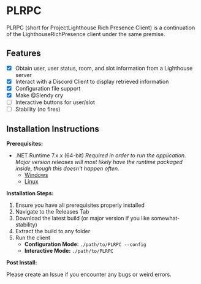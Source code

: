 # PLRPC

PLRPC (short for ProjectLighthouse Rich Presence Client) is a continuation of the LighthouseRichPresence client under the same premise.

## Features

- [x] Obtain user, user status, room, and slot information from a Lighthouse server
- [x] Interact with a Discord Client to display retrieved information
- [x] Configuration file support
- [x] Make @Slendy cry
- [ ] Interactive buttons for user/slot
- [ ] Stability (no fires)

## Installation Instructions

**Prerequisites:**

- .NET Runtime 7.x.x (64-bit) *Required in order to run the application. Major version releases will most likely have the runtime packaged inside, though this doesn't happen often.*
  - [Windows](https://dotnet.microsoft.com/en-us/download/dotnet/thank-you/runtime-7.0.5-windows-x64-installer)
  - [Linux](https://learn.microsoft.com/dotnet/core/install/linux?WT.mc_id=dotnet-35129-website)

**Installation Steps:**

1. Ensure you have all prerequisites properly installed
2. Navigate to the Releases Tab
3. Download the latest build (or major version if you like somewhat-stability)
4. Extract the build to any folder
5. Run the client
    - **Configuration Mode:** `./path/to/PLRPC --config`
    - **Interactive Mode:** `./path/to/PLRPC`

**Post Install:**

Please create an Issue if you encounter any bugs or weird errors.

